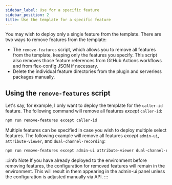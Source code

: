 ```yaml
---
sidebar_label: Use for a specific feature
sidebar_position: 2
title: Use the template for a specific feature
---
```


You may wish to deploy only a single feature from the template. There are two ways to remove features from the template:

- The `remove-features` script, which allows you to remove all features from the template, keeping only the features you specify. This script also removes those feature references from GitHub Actions workflows and from flex-config JSON if necessary.
- Delete the individual feature directories from the plugin and serverless packages manually.

## Using the `remove-features` script

Let's say, for example, I only want to deploy the template for the `caller-id` feature. The following command will remove all features _except_ `caller-id`:

```bash
npm run remove-features except caller-id
```

Multiple features can be specified in case you wish to deploy multiple select features. The following example will remove all features _except_ `admin-ui`, `attribute-viewer`, and `dual-channel-recording`:

```bash
npm run remove-features except admin-ui attribute-viewer dual-channel-recording
```

:::info Note
If you have already deployed to the environment before removing features, the configuration for removed features will remain in the environment. This will result in them appearing in the admin-ui panel unless the configuration is adjusted manually via API.
:::